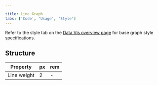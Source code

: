 ```yaml
---

title: Line Graph
tabs: ['Code', 'Usage', 'Style']
---
```


Refer to the style tab on the [Data Vis overview page](/data-visualization/overview/style) for base graph style specifications.

## Structure

| Property    | px  | rem |
| ----------- | --- | --- |
| Line weight | 2   | -   |
